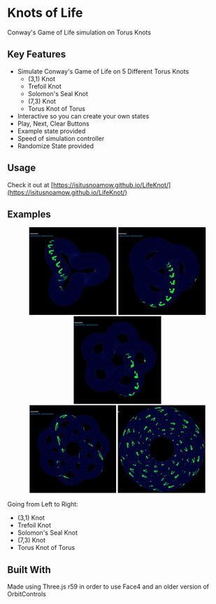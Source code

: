 # Knots of Life

Conway's Game of Life simulation on Torus Knots

## Key Features

* Simulate Conway's Game of Life on 5 Different Torus Knots
    - (3,1) Knot
    - Trefoil Knot
    - Solomon's Seal Knot
    - (7,3) Knot
    - Torus Knot of Torus
* Interactive so you can create your own states
* Play, Next, Clear Buttons
* Example state provided
* Speed of simulation controller
* Randomize State provided

## Usage

Check it out at [https://isitusnoamow.github.io/LifeKnot/](https://isitusnoamow.github.io/LifeKnot/)

## Examples

<div align="center">
    <img width="200" height="200" src="./examples/31knot.gif">
    <img width="200" height="200" src="./examples/trefoil.gif">
    <img width="200" height="200" src="./examples/solomon.gif">
</div>
<div align = "center">
    <img widh="200" height="200" src="./examples/73.gif">
    <img width="200" height="200" src="./examples/torustorus.gif">
</div>

Going from Left to Right: 
- (3,1) Knot
- Trefoil Knot
- Solomon's Seal Knot
- (7,3) Knot
- Torus Knot of Torus

## Built With

Made using Three.js r59 in order to use Face4 and an older version of OrbitControls